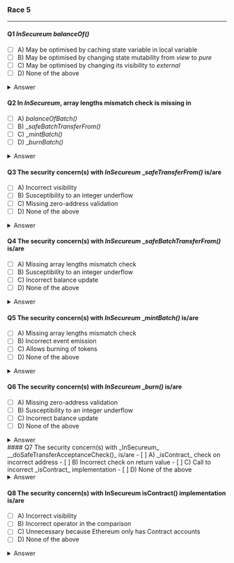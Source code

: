 ### Race 5

---

#### Q1 _InSecureum_ _balanceOf()_
- [ ] A) May be optimised by caching state variable in local variable 
- [ ] B) May be optimised by changing state mutability from _view_ to _pure_ 
- [ ] C) May be optimised by changing its visibility to _external_ 
- [ ] D) None of the above
<details>
<summary>Answer</summary>
D
<p>
Since the `_balances` state variable is only accessed once and immediately returned, caching doesn't make sense.<br>
State mutability can't be changed to `pure` since the function accesses a state variable, that requires at least `view`.<br>
It can't be changed to `external` because it is currently being called internally by the `balanceOfBatch()` function.
</p>
</details>

#### Q2 In _InSecureum_, array lengths mismatch check is missing in 
- [ ] A) _balanceOfBatch()_ 
- [ ] B) __safeBatchTransferFrom()_ 
- [ ] C) __mintBatch()_ 
- [ ] D) __burnBatch()_
<details>
<summary>Answer</summary>
A,B,C,D
<p>
The public function `balanceOfBatch()` receives a list of `accounts` and a list of `ids`, both of which items get passed on to `balanceOf(accounts[i], ids[i]);`. To ensure that neither array is accessed out-of-bounds, it should be checked whether both lists are of the same length.<br>
Neither the internal function `_safeBatchTransferFrom()` nor its public caller function `safeBatchTransferFrom()` check the length of passed `ids` and `amounts`. Therefore the check is missing.<br>
The internal functions `_mintBatch()` and `_burnBatch()` are currently never called, but a contract extending InSecureum might. It would make sense to check the lengths of passed `ids` and `amounts` in them, so that public functions calling them do not need to remember to do so.
</p>
</details>

#### Q3 The security concern(s) with _InSecureum_ __safeTransferFrom()_ is/are 
- [ ] A) Incorrect visibility 
- [ ] B) Susceptibility to an integer underflow 
- [ ] C) Missing zero-address validation 
- [ ] D) None of the above
<details>
<summary>Answer</summary>
A,B,C
<p>
It is prefixed with an underscore, which is usually an indication of an `internal` visibility, and it's also called by a similarly named public `safeTransferFrom()` function that applies more input validation before calling it. This validation ensures that the sender actually has approval for the transfer of funds, which would be bypassed by this function being public. It should instead be `internal` allowing an inheriting contract to internally call it.<br>
The new `fromBalance` is calculated within an `unchecked{}` block, bypassing integer underflow prevention measures of Solidity version 0.8.0^. Since the `fromBalance` isn't checked for whether there's a sufficient balance for a transfer, this effectively allows sending unlimited amounts to the specified recipient.<br>
Neither `safeTransferFrom()` nor `_safeTransferFrom()` are checking whether the `to` address is non-zero, making it possible to accidentally burn tokens.
</p>
</details>

#### Q4 The security concern(s) with _InSecureum_ __safeBatchTransferFrom()_ is/are 
- [ ] A) Missing array lengths mismatch check 
- [ ] B) Susceptibility to an integer underflow 
- [ ] C) Incorrect balance update 
- [ ] D) None of the above
<details>
<summary>Answer</summary>
A,C
<p>
The fact that the array lengths mismatch check is missing has already been determined in Question #2.<br>
There's no usage of an `unchecked{}` block, therefore an integer underflow cannot happen with this Solidity version.<br>
The new value of `fromBalance` is calculated but it's never actually updated in storage. This effectively allows sending the same tokens unlimited amount of times.
</p>
</details>

#### Q5 The security concern(s) with _InSecureum_ __mintBatch()_ is/are
- [ ] A) Missing array lengths mismatch check 
- [ ] B) Incorrect event emission 
- [ ] C) Allows burning of tokens 
- [ ] D) None of the above
<details>
<summary>Answer</summary>
A,B,C
<p>
The fact that the array lengths mismatch check is missing has already been determined in Question #2.<br>
Comparing the emission of the `TransferBatch` event to other occurrences, it appears that `ids` and `amounts` have been accidentally swapped.<br>
The zero-address check incorrectly ensures that the sender is non-zero (which would never be possible anyway) instead of ensuring that the receiving account is non-zero. This effectively allows minting to the zero-address, burning all minted tokens immediately.
</p>
</details>

#### Q6 The security concern(s) with _InSecureum_ __burn()_ is/are 
- [ ] A) Missing zero-address validation 
- [ ] B) Susceptibility to an integer underflow 
- [ ] C) Incorrect balance update 
- [ ] D) None of the above
<details>
<summary>Answer</summary>
D
<p>
The zero-address validation exists and is correctly checking the value of `from`.<br>
There's no usage of an `unchecked{}` block, therefore an integer underflow cannot happen with this Solidity version.<br>
The balance appears to be correctly updated after subtraction.
</p>
</details>
#### Q7 The security concern(s) with _InSecureum_ __doSafeTransferAcceptanceCheck()_ is/are 
- [ ] A) _isContract_ check on incorrect address 
- [ ] B) Incorrect check on return value 
- [ ] C) Call to incorrect _isContract_ implementation 
- [ ] D) None of the above
<details>
<summary>Answer</summary>
B,C
<p>
The `isContract()` function is correctly called on `to`, which is the receiving address that is potentially a contract that this function is supposed to check support of ERC1155, before tokens are sent to it, since they'd otherwise be stuck in a contract not supporting this standard.<br>
Comparing `_doSafeTransferAcceptanceCheck()` and `_doSafeBatchTransferAcceptanceCheck()` shows a clear discrepancy when checking the return value, with the batch function's implementation correctly checking support for the ERC1155 standard. This function is in fact currently doing the opposite, ensuring that tokens are only sent to contracts that do NOT support it.<br>
The `isContract()` function currently returns `true` if the passed address is in fact NOT a contract (has a code length of 0). It should instead return true only when the address has a code length larger than 0, showing that there's currently a contract residing at `account`.
</p>
</details>

#### Q8 The security concern(s) with InSecureum isContract() implementation is/are
- [ ] A) Incorrect visibility
- [ ] B) Incorrect operator in the comparison
- [ ] C) Unnecessary because Ethereum only has Contract accounts
- [ ] D) None of the above
<details>
<summary>Answer</summary>
B
<p>
A visibility of `internal` allowing inheriting contracts to use it appears appropriate.<br>
The comparison should indeed be "bigger-than-zero" instead of "equals-zero", for the reasons explained for the previous question.<br>
Ethereum not only has Contract accounts but also EOA (Externally Owned Accounts), which do not have any contract code but an off-chain public-private keypair instead.<br>
</p>
</details>